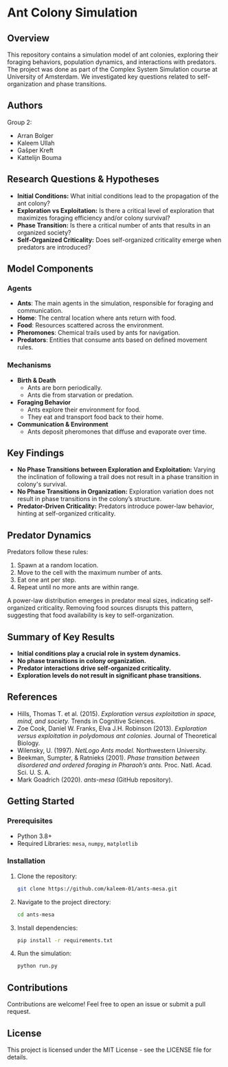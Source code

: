 # Ant Colony Simulation

## Overview
This repository contains a simulation model of ant colonies, exploring their foraging behaviors, population dynamics, and interactions with predators. The project was done as part of the Complex System Simulation course at University of Amsterdam. We investigated key questions related to self-organization and phase transitions.

## Authors
Group 2:
- Arran Bolger  
- Kaleem Ullah  
- Gašper Kreft  
- Kattelijn Bouma  

## Research Questions & Hypotheses
- **Initial Conditions:** What initial conditions lead to the propagation of the ant colony?
- **Exploration vs Exploitation:** Is there a critical level of exploration that maximizes foraging efficiency and/or colony survival?
- **Phase Transition:** Is there a critical number of ants that results in an organized society?
- **Self-Organized Criticality:** Does self-organized criticality emerge when predators are introduced?

## Model Components
### Agents
- **Ants**: The main agents in the simulation, responsible for foraging and communication.
- **Home**: The central location where ants return with food.
- **Food**: Resources scattered across the environment.
- **Pheromones**: Chemical trails used by ants for navigation.
- **Predators**: Entities that consume ants based on defined movement rules.

### Mechanisms
- **Birth & Death**
  - Ants are born periodically.
  - Ants die from starvation or predation.
- **Foraging Behavior**
  - Ants explore their environment for food.
  - They eat and transport food back to their home.
- **Communication & Environment**
  - Ants deposit pheromones that diffuse and evaporate over time.

## Key Findings
- **No Phase Transitions between Exploration and Exploitation:** Varying the inclination of following a trail does not result in a phase transition in colony's survival.
- **No Phase Transitions in Organization:** Exploration variation does not result in phase transitions in the colony’s structure.
- **Predator-Driven Criticality:** Predators introduce power-law behavior, hinting at self-organized criticality.

## Predator Dynamics
Predators follow these rules:
1. Spawn at a random location.
2. Move to the cell with the maximum number of ants.
3. Eat one ant per step.
4. Repeat until no more ants are within range.

A power-law distribution emerges in predator meal sizes, indicating self-organized criticality. Removing food sources disrupts this pattern, suggesting that food availability is key to self-organization.

## Summary of Key Results
- **Initial conditions play a crucial role in system dynamics.**
- **No phase transitions in colony organization.**
- **Predator interactions drive self-organized criticality.**
- **Exploration levels do not result in significant phase transitions.**

## References
- Hills, Thomas T. et al. (2015). *Exploration versus exploitation in space, mind, and society.* Trends in Cognitive Sciences.
- Zoe Cook, Daniel W. Franks, Elva J.H. Robinson (2013). *Exploration versus exploitation in polydomous ant colonies.* Journal of Theoretical Biology.
- Wilensky, U. (1997). *NetLogo Ants model.* Northwestern University.
- Beekman, Sumpter, & Ratnieks (2001). *Phase transition between disordered and ordered foraging in Pharaoh’s ants.* Proc. Natl. Acad. Sci. U. S. A.
- Mark Goadrich (2020). *ants-mesa* (GitHub repository).

## Getting Started
### Prerequisites
- Python 3.8+
- Required Libraries: `mesa`, `numpy`, `matplotlib`

### Installation
1. Clone the repository:
   ```bash
   git clone https://github.com/kaleem-01/ants-mesa.git
   ```
2. Navigate to the project directory:
   ```bash
   cd ants-mesa
   ```
3. Install dependencies:
   ```bash
   pip install -r requirements.txt
   ```
4. Run the simulation:
   ```bash
   python run.py
   ```

## Contributions
Contributions are welcome! Feel free to open an issue or submit a pull request.

## License
This project is licensed under the MIT License - see the LICENSE file for details.

